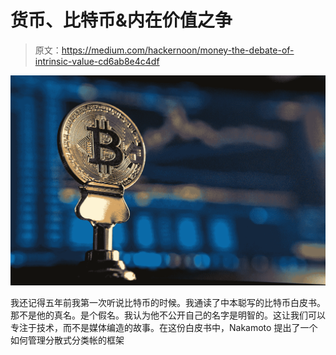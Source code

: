 # 货币、比特币&内在价值之争

> 原文：<https://medium.com/hackernoon/money-the-debate-of-intrinsic-value-cd6ab8e4c4df>

![](img/759fb561c1e8b0c4b69bb98b2bc11471.png)

我还记得五年前我第一次听说比特币的时候。我通读了中本聪写的比特币白皮书。那不是他的真名。是个假名。我认为他不公开自己的名字是明智的。这让我们可以专注于技术，而不是媒体编造的故事。在这份白皮书中，Nakamoto 提出了一个如何管理分散式分类帐的框架